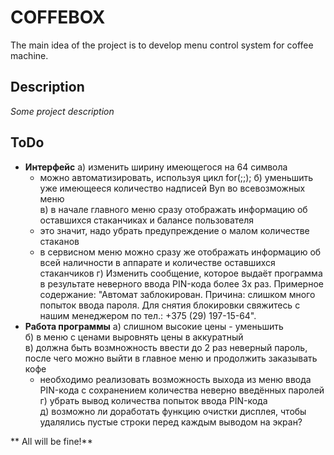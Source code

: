 # COFFEBOX
The main idea of the project is to develop menu control system for coffee machine.

## Description
*Some project description*

## ToDo
- **Интерфейс**
  а) изменить ширину имеющегося на 64 символа  
     * можно автоматизировать, используя цикл for(;;);
  б) уменьшить уже имеющееся количество надписей Byn во всевозможных меню  
  в) в начале главного меню сразу отображать информацию об оставшихся стаканчиках и балансе пользователя  
     * это значит, надо убрать предупреждение о малом количестве стаканов
     * в сервисном меню можно сразу же отображать информацию об всей наличности в аппарате и количестве оставшихся стаканчиков
  г) Изменить сообщение, которое выдаёт программа в результате неверного ввода PIN-кода более 3х раз. Примерное содержание: "Автомат заблокирован. Причина: слишком много попыток ввода пароля. Для снятия блокировки свяжитесь с нашим менеджером по тел.: +375 (29) 197-15-64".  
- **Работа программы**
  а) слишном высокие цены - уменьшить  
  б) в меню с ценами выровнять цены в аккуратный  
  в) должна быть возмножность ввести до 2 раз неверный пароль, после чего можно выйти в главное меню и продолжить заказывать кофе  
     * необходимо реализовать возможность выхода из меню ввода PIN-кода с сохранением количества неверно введённых паролей
  г) убрать вывод количества попыток ввода PIN-кода  
  д) возможно ли доработать функцию очистки дисплея, чтобы удалялись пустые строки перед каждым выводом на экран?  

** All will be fine!**
